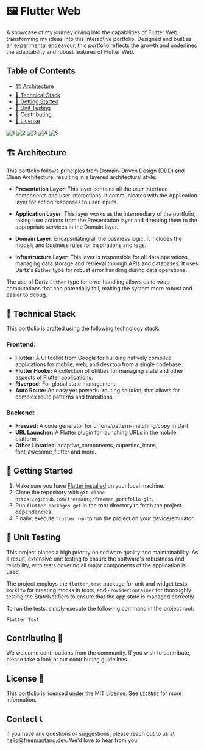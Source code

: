 # 🖼️ Flutter Web

A showcase of my journey diving into the capabilities of Flutter Web, transforming my ideas into this interactive portfolio. Designed and built as an experimental endeavour, this portfolio reflects the growth and underlines the adaptability and robust features of Flutter Web.

## Table of Contents

- [🏗️ Architecture](#-architecture)
- [🔧 Technical Stack](#-technical-stack)
- [🚀 Getting Started](#-getting-started)
- [🧪  Unit Testing](#-unit-testing)
- [🤝 Contributing](#-contributing)
- [📝 License](#-license)
  
![1](https://github.com/freemantg/freeman_portfolio/assets/35115094/5d21ac73-948c-4d12-ac8b-eb83d9484158)
![2](https://github.com/freemantg/freeman_portfolio/assets/35115094/7f98dce9-8c8a-4bcc-890b-d6f71f78d5a4)
![3](https://github.com/freemantg/freeman_portfolio/assets/35115094/92bac170-237f-481f-88b6-9c45464cab6e)
![4](https://github.com/freemantg/freeman_portfolio/assets/35115094/104e1ec7-f289-4cb6-a70e-b353c91975b9)
![5](https://github.com/freemantg/freeman_portfolio/assets/35115094/85d730b9-9efb-4266-864f-4ecd1f89f967)

## 🏗️ Architecture

This portfolio follows principles from Domain-Driven Design (DDD) and Clean Architecture, resulting in a layered architectural style:

- **Presentation Layer**: This layer contains all the user interface components and user interactions. It communicates with the Application layer for action responses to user inputs.

- **Application Layer**: This layer works as the intermediary of the portfolio, taking user actions from the Presentation layer and directing them to the appropriate services in the Domain layer.

- **Domain Layer**: Encapsulating all the business logic. It includes the models and business rules for inspirations and tags.

- **Infrastructure Layer**: This layer is responsible for all data operations, managing data storage and retrieval through APIs and databases. It uses Dartz's `Either` type for robust error handling during data operations.


The use of Dartz `Either` type for error handling allows us to wrap computations that can potentially fail, making the system more robust and easier to debug.

## 🔧 Technical Stack

This portfolio is crafted using the following technology stack:

### Frontend:

- **Flutter:** A UI toolkit from Google for building natively compiled applications for mobile, web, and desktop from a single codebase.
- **Flutter Hooks:** A collection of utilities for managing state and other aspects of Flutter applications.
- **Riverpod:** For global state management.
- **Auto Route:** An easy yet powerful routing solution, that allows for complex route patterns and transitions.

### Backend:

- **Freezed:** A code generator for unions/pattern-matching/copy in Dart.
- **URL Launcher:** A Flutter plugin for launching URLs in the mobile platform.
- **Other Libraries:** adaptive_components, cupertino_icons, font_awesome_flutter and more.

## 🚀 Getting Started

1. Make sure you have [Flutter installed](https://flutter.dev/docs/get-started/install) on your local machine.
2. Clone the repository with `git clone https://github.com/freemantg/freeman_portfolio.git`.
3. Run `flutter packages get` in the root directory to fetch the project dependencies.
4. Finally, execute `flutter run` to run the project on your device/emulator.

## 🧪 Unit Testing

This project places a high priority on software quality and maintainability. As a result, extensive unit testing to ensure the software's robustness and reliability, with tests covering all major components of the application is used.

The project employs the `flutter_test` package for unit and widget tests, `mockito` for creating mocks in tests, and `ProviderContainer` for thoroughly testing the StateNotifiers to ensure that the app state is managed correctly.

To run the tests, simply execute the following command in the project root:

`Flutter Test`

## Contributing 🤝

We welcome contributions from the community. If you wish to contribute, please take a look at our contributing guidelines.

## License 📄

This portfolio is licensed under the MIT License. See `LICENSE` for more information.

## Contact 📞

If you have any questions or suggestions, please reach out to us at <hello@freemantang.dev>. We'd love to hear from you!

